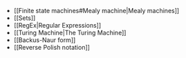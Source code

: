 - [[Finite state machines#Mealy machine|Mealy machines]]
- [[Sets]]
- [[RegEx|Regular Expressions]]
- [[Turing Machine|The Turing Machine]]
- [[Backus-Naur form]]
- [[Reverse Polish notation]]
